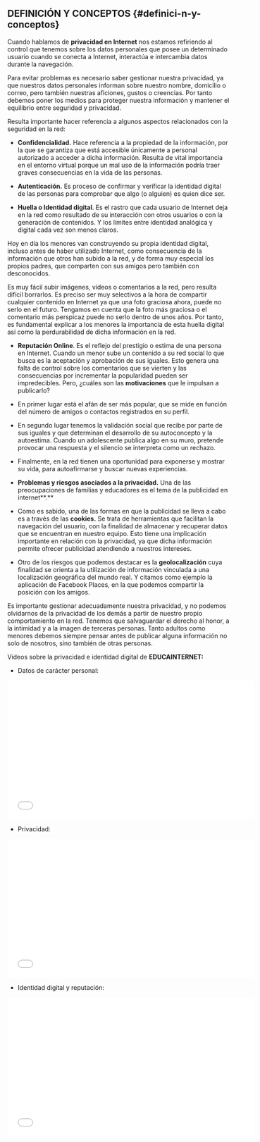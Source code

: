 ## DEFINICIÓN Y CONCEPTOS {#definici-n-y-conceptos}

Cuando hablamos de **privacidad en Internet** nos estamos refiriendo al control que tenemos sobre los datos personales que posee un determinado usuario cuando se conecta a Internet, interactúa e intercambia datos durante la navegación.

Para evitar problemas es necesario saber gestionar nuestra privacidad, ya que nuestros datos personales informan sobre nuestro nombre, domicilio o correo, pero también nuestras aficiones, gustos o creencias. Por tanto debemos poner los medios para proteger nuestra información y mantener el equilibrio entre seguridad y privacidad.

Resulta importante hacer referencia a algunos aspectos relacionados con la seguridad en la red:

* **Confidencialidad.** Hace referencia a la propiedad de la información, por la que se garantiza que está accesible únicamente a personal autorizado a acceder a dicha información. Resulta de vital importancia en el entorno virtual porque un mal uso de la información podría traer graves consecuencias en la vida de las personas.

* **Autenticación.** Es proceso de confirmar y verificar la identidad digital de las personas para comprobar que algo \(o alguien\) es quien dice ser.

* **Huella o Identidad digital**. Es el rastro que cada usuario de Internet deja en la red como resultado de su interacción con otros usuarios o con la generación de contenidos. Y los límites entre identidad analógica y digital cada vez son menos claros.

Hoy en día los menores van construyendo su propia identidad digital, incluso antes de haber utilizado Internet, como consecuencia de la información que otros han subido a la red, y de forma muy especial los propios padres, que comparten con sus amigos pero también con desconocidos.

Es muy fácil subir imágenes, vídeos o comentarios a la red, pero resulta difícil borrarlos. Es preciso ser muy selectivos a la hora de compartir cualquier contenido en Internet ya que una foto graciosa ahora, puede no serlo en el futuro. Tengamos en cuenta que la foto más graciosa o el comentario más perspicaz puede no serlo dentro de unos años. Por tanto, es fundamental explicar a los menores la importancia de esta huella digital así como la perdurabilidad de dicha información en la red.

* **Reputación Online**. Es el reflejo del prestigio o estima de una persona en Internet. Cuando un menor sube un contenido a su red social lo que busca es la aceptación y aprobación de sus iguales. Esto genera una falta de control sobre los comentarios que se vierten y las consecuencias por incrementar la popularidad pueden ser impredecibles. Pero, ¿cuáles son las **motivaciones** que le impulsan a publicarlo?

* En primer lugar está el afán de ser más popular, que se mide en función del número de amigos o contactos registrados en su perfil.

* En segundo lugar tenemos la validación social que recibe por parte de sus iguales y que determinan el desarrollo de su autoconcepto y la autoestima. Cuando un adolescente publica algo en su muro, pretende provocar una respuesta y el silencio se interpreta como un rechazo.

* Finalmente, en la red tienen una oportunidad para exponerse y mostrar su vida, para autoafirmarse y buscar nuevas experiencias.

* **Problemas y riesgos asociados a la privacidad.** Una de las preocupaciones de familias y educadores es el tema de la publicidad en internet**.**

* Como es sabido, una de las formas en que la publicidad se lleva a cabo es a través de las **cookies.** Se trata de herramientas que facilitan la navegación del usuario, con la finalidad de almacenar y recuperar datos que se encuentran en nuestro equipo. Esto tiene una implicación importante en relación con la privacidad, ya que dicha información permite ofrecer publicidad atendiendo a nuestros intereses.

* Otro de los riesgos que podemos destacar es la **geolocalización** cuya finalidad se orienta a la utilización de información vinculada a una localización geográfica del mundo real. Y citamos como ejemplo la aplicación de Facebook Places, en la que podemos compartir la posición con los amigos.

Es importante gestionar adecuadamente nuestra privacidad, y no podemos olvidarnos de la privacidad de los demás a partir de nuestro propio comportamiento en la red. Tenemos que salvaguardar el derecho al honor, a la intimidad y a la imagen de terceras personas. Tanto adultos como menores debemos siempre pensar antes de publicar alguna información no solo de nosotros, sino también de otras personas.

Videos sobre la privacidad e identidad digital de **EDUCAINTERNET:**

* Datos de carácter personal:

<object><iframe width="560" height="315" src="//www.youtube.com/embed/LqD2OBeeaNE?rel=0" frameborder="0" allowfullscreen></iframe>
</object>

* Privacidad: 

<iframe width="560" height="315" src="//www.youtube.com/embed/OdZCGKlwmrk?rel=0" frameborder="0" allowfullscreen></iframe>

* Identidad digital y reputación: 

<object><iframe width="560" height="315" src="//www.youtube.com/embed/pq8RgKNylmo?rel=0" frameborder="0" allowfullscreen></iframe></object>
